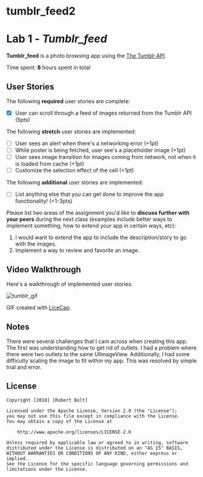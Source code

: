 # tumblr_feed2

# Lab 1 - *Tumblr_feed*

**Tumblr_feed** is a photo browsing app using the [The Tumblr API](https://www.tumblr.com/docs/en/api/v2#posts).

Time spent: **8** hours spent in total

## User Stories

The following **required** user stories are complete:

- [x] User can scroll through a feed of images returned from the Tumblr API (5pts)

The following **stretch** user stories are implemented:

- [ ] User sees an alert when there's a networking error (+1pt)
- [ ] While poster is being fetched, user see's a placeholder image (+1pt)
- [ ] User sees image transition for images coming from network, not when it is loaded from cache (+1pt)
- [ ] Customize the selection effect of the cell (+1pt)

The following **additional** user stories are implemented:

- [ ] List anything else that you can get done to improve the app functionality! (+1-3pts)

Please list two areas of the assignment you'd like to **discuss further with your peers** during the next class (examples include better ways to implement something, how to extend your app in certain ways, etc):

1. I would want to extend the app to include the description/story to go with the images.
2. Implement a way to review and favorite an image.

## Video Walkthrough

Here's a walkthrough of implemented user stories:

![tumblr_gif](https://user-images.githubusercontent.com/22280621/45278466-cea5d700-b492-11e8-9194-53bf3a2fbc55.gif)

GIF created with [LiceCap](http://www.cockos.com/licecap/).

## Notes

There were several challenges that I cam across when creating this app. The first was understanding how to get rid of outlets. I had a problem where there were two outlets to the same UIImageView. Additionally, I had some difficulty scaling the image to fit within my app. This was resolved by simple trial and error. 

## License

    Copyright [2018] [Robert Bolt]

    Licensed under the Apache License, Version 2.0 (the "License");
    you may not use this file except in compliance with the License.
    You may obtain a copy of the License at

        http://www.apache.org/licenses/LICENSE-2.0

    Unless required by applicable law or agreed to in writing, software
    distributed under the License is distributed on an "AS IS" BASIS,
    WITHOUT WARRANTIES OR CONDITIONS OF ANY KIND, either express or implied.
    See the License for the specific language governing permissions and
    limitations under the License.
